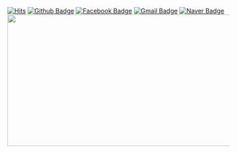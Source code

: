 [![Hits](https://hits.seeyoufarm.com/api/count/incr/badge.svg?url=https%3A%2F%2Fgithub.com%2FKim-Ju-Yeop)](https://github.com/SoohanBae)
[![Github Badge](https://img.shields.io/badge/-Github-000?style=flat-square&logo=Github&logoColor=white&link=https://github.com/SoohanBae)](https://github.com/SoohanBae)
[![Facebook Badge](https://img.shields.io/badge/-Facebook-1877f2?style=flat-square&logo=facebook&logoColor=white&link=https://www.facebook.com/profile.php?id=100017612355963)](https://www.facebook.com/profile.php?id=100017612355963)
[![Gmail Badge](https://img.shields.io/badge/-Gmail-c14438?style=flat-square&logo=Gmail&logoColor=white&link=mailto:soohan530@gmail.com)](mailto:soohan530@gmail.com) 
[![Naver Badge](https://img.shields.io/badge/-NAVER-green?style=flat-square&link=https://blog.naver.com/bsh1023)](https://blog.naver.com/soohan530)
<a href="https://github.com/devxb/gitanimals">
<img
  src="https://render.gitanimals.org/farms/SoohanBae"
  width="600"
  height="300"
/>
</a>

